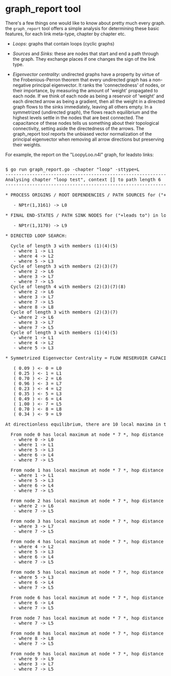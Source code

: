 
# graph_report tool

There's a few things one would like to know about pretty much every graph.
the `graph_report` tool offers a simple analysis for determining these basic
features, for each link meta-type, chapter by chapter etc.

* *Loops*: graphs that contain loops (cyclic graphs)

* *Sources* and *Sinks*: these are nodes that start and end a path through the graph.
They exchange places if one changes the sign of the link type.

* *Eigenvector centrality*: undirected graphs have a property by virtue of the 
Frobenious-Perron theorem that every undirected graph has a non-negative principal
eigenvector. It ranks the 'connectedness' of nodes, or their importance, by measuring
the amount of 'weight' propagated to each node. If we think of
each node as being a reservoir of 'weight' and each directed arrow as being a gradient, then
all the weight in a directed graph flows to the sinks immediately, leaving all others empty.
In a symmetrized (undirected graph), the flows reach equilibrium and the highest levels settle
in the nodes that are best connected. The capacitance of these nodes tells us something about
their topological connectivity, setting aside the directedness of the arrows.  The graph_report tool
reports the unbiased vector normalization of the principal eigenvector when removing all arrow
directions but preserving their weights.

For example, the report on the "LoopyLoo.n4l" graph, for leadsto links:

<pre>

$ go run graph_report.go -chapter "loop" -sttype=L 
----------------------------------------------------------------
Analysing chapter "loop test", context [] to path length 6
----------------------------------------------------------------

* PROCESS ORIGINS / ROOT DEPENDENCIES / PATH SOURCES for ("+leads to") in loop test

   - NPtr(1,3161) -> L0

* FINAL END-STATES / PATH SINK NODES for ("+leads to") in loop test

   - NPtr(1,3170) -> L9

* DIRECTED LOOP SEARCH:

  Cycle of length 3 with members (1)(4)(5)
   - where 1 -> L1
   - where 4 -> L2
   - where 5 -> L3
  Cycle of length 3 with members (2)(3)(7)
   - where 2 -> L6
   - where 3 -> L7
   - where 7 -> L5
  Cycle of length 4 with members (2)(3)(7)(8)
   - where 2 -> L6
   - where 3 -> L7
   - where 7 -> L5
   - where 8 -> L8
  Cycle of length 3 with members (2)(3)(7)
   - where 2 -> L6
   - where 3 -> L7
   - where 7 -> L5
  Cycle of length 3 with members (1)(4)(5)
   - where 1 -> L1
   - where 4 -> L2
   - where 5 -> L3

* Symmetrized Eigenvector Centrality = FLOW RESERVOIR CAPACITANCE AT EQUILIBRIUM = 

   ( 0.09 ) <- 0 = L0
   ( 0.25 ) <- 1 = L1
   ( 0.70 ) <- 2 = L6
   ( 0.96 ) <- 3 = L7
   ( 0.23 ) <- 4 = L2
   ( 0.35 ) <- 5 = L3
   ( 0.49 ) <- 6 = L4
   ( 1.00 ) <- 7 = L5
   ( 0.70 ) <- 8 = L8
   ( 0.34 ) <- 9 = L9

At directionless equilibrium, there are 10 local maxima in the EVC landscape:

  From node 0 has local maximum at node * 7 *, hop distance 4 along [0 1 5 6 7]
   - where 0 -> L0
   - where 1 -> L1
   - where 5 -> L3
   - where 6 -> L4
   - where 7 -> L5

  From node 1 has local maximum at node * 7 *, hop distance 3 along [1 5 6 7]
   - where 1 -> L1
   - where 5 -> L3
   - where 6 -> L4
   - where 7 -> L5

  From node 2 has local maximum at node * 7 *, hop distance 1 along [2 7]
   - where 2 -> L6
   - where 7 -> L5

  From node 3 has local maximum at node * 7 *, hop distance 1 along [3 7]
   - where 3 -> L7
   - where 7 -> L5

  From node 4 has local maximum at node * 7 *, hop distance 3 along [4 5 6 7]
   - where 4 -> L2
   - where 5 -> L3
   - where 6 -> L4
   - where 7 -> L5

  From node 5 has local maximum at node * 7 *, hop distance 2 along [5 6 7]
   - where 5 -> L3
   - where 6 -> L4
   - where 7 -> L5

  From node 6 has local maximum at node * 7 *, hop distance 1 along [6 7]
   - where 6 -> L4
   - where 7 -> L5

  From node 7 has local maximum at node * 7 *, hop distance 0 along [7]
   - where 7 -> L5

  From node 8 has local maximum at node * 7 *, hop distance 1 along [8 7]
   - where 8 -> L8
   - where 7 -> L5

  From node 9 has local maximum at node * 7 *, hop distance 2 along [9 3 7]
   - where 9 -> L9
   - where 3 -> L7
   - where 7 -> L5

</pre>